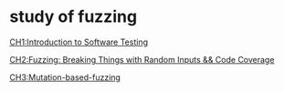 # study of fuzzing
[CH1:Introduction to Software Testing](https://github.com/Hwangwoosam/fuzzing/tree/master/CH1)

[CH2:Fuzzing: Breaking Things with Random Inputs && Code Coverage](https://github.com/Hwangwoosam/fuzzing/tree/master/CH2)

[CH3:Mutation-based-fuzzing](https://github.com/Hwangwoosam/fuzzing/tree/master/CH3)
